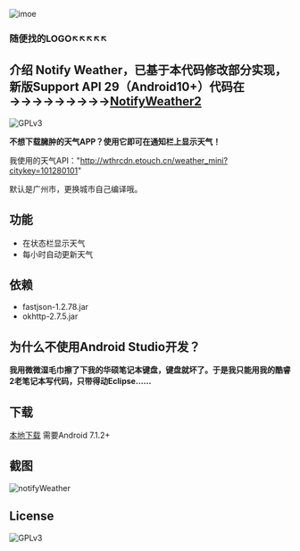 ![imoe](https://cdn.jsdelivr.net/gh/iamverycute/NotifyWeather/res/drawable/icon.png)

### 随便找的LOGO↖↖↖↖↖
## 介绍 Notify Weather，已基于本代码修改部分实现，新版Support API 29（Android10+）代码在→→→→→→→→→[NotifyWeather2](https://github.com/chilicdn/NotifyWeather2)
![GPLv3](https://cdn.jsdelivr.net/gh/iamverycute/NotifyWeather/android.png)

**不想下载臃肿的天气APP？使用它即可在通知栏上显示天气！**

我使用的天气API："http://wthrcdn.etouch.cn/weather_mini?citykey=101280101"

默认是广州市，更换城市自己编译哦。

## 功能

+ 在状态栏显示天气
+ 每小时自动更新天气

## 依赖

+ fastjson-1.2.78.jar
+ okhttp-2.7.5.jar

## 为什么不使用Android Studio开发？

**我用微微湿毛巾擦了下我的华硕笔记本键盘，键盘就坏了。于是我只能用我的酷睿2老笔记本写代码，只带得动Eclipse……**

## 下载

[本地下载](https://cdn.jsdelivr.net/gh/iamverycute/NotifyWeather/NotifyWeather.apk) 需要Android 7.1.2+

## 截图

![notifyWeather](https://cdn.jsdelivr.net/gh/iamverycute/NotifyWeather/Screenshot_Notify_Weather.png)

## License

![GPLv3](https://cdn.jsdelivr.net/gh/iamverycute/NotifyWeather/gplv3-with-text-136x68.png)
